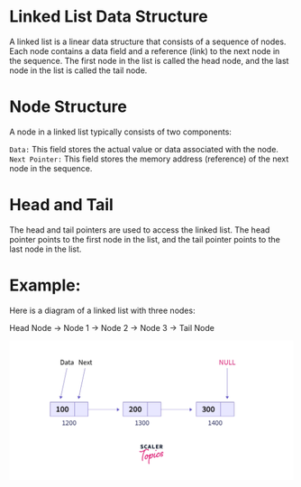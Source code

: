 # Linked List Data Structure
A linked list is a linear data structure that consists of a sequence of nodes. Each node contains a data field and a reference (link) to the next node in the sequence. The first node in the list is called the head node, and the last node in the list is called the tail node.

# Node Structure
A node in a linked list typically consists of two components:

`Data:` This field stores the actual value or data associated with the node.
`Next Pointer:` This field stores the memory address (reference) of the next node in the sequence.

# Head and Tail
The head and tail pointers are used to access the linked list. The head pointer points to the first node in the list, and the tail pointer points to the last node in the list.

# Example:
Here is a diagram of a linked list with three nodes:

Head Node -> Node 1 -> Node 2 -> Node 3 -> Tail Node

<img src="../Img/image.png">